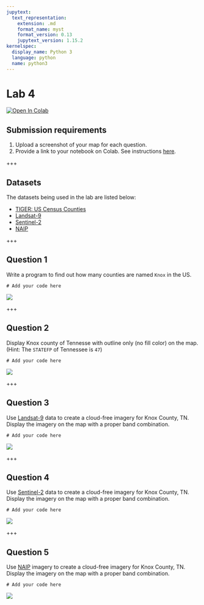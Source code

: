 ```yaml
---
jupytext:
  text_representation:
    extension: .md
    format_name: myst
    format_version: 0.13
    jupytext_version: 1.15.2
kernelspec:
  display_name: Python 3
  language: python
  name: python3
---
```


# Lab 4

[![Open In Colab](https://colab.research.google.com/assets/colab-badge.svg)](https://colab.research.google.com/github/giswqs/geog-414/blob/master/book/labs/lab_04.ipynb)

## Submission requirements

1. Upload a screenshot of your map for each question.
2. Provide a link to your notebook on Colab. See instructions [here](https://geog-414.gishub.org/book/labs/instructions.html).

+++

## Datasets

The datasets being used in the lab are listed below:

- [TIGER: US Census Counties](https://developers.google.com/earth-engine/datasets/catalog/TIGER_2018_Counties)
- [Landsat-9](https://developers.google.com/earth-engine/datasets/catalog/LANDSAT_LC09_C02_T1_L2)
- [Sentinel-2](https://developers.google.com/earth-engine/datasets/catalog/COPERNICUS_S2_SR)
- [NAIP](https://developers.google.com/earth-engine/datasets/catalog/USDA_NAIP_DOQQ)

+++

## Question 1

Write a program to find out how many counties are named `Knox` in the US.

```{code-cell} ipython3
# Add your code here
```

![](https://i.imgur.com/3Jg9P6X.png)

+++

## Question 2

Display Knox county of Tennesse with outline only (no fill color) on the map. (Hint: The `STATEFP` of Tennessee is `47`)

```{code-cell} ipython3
# Add your code here
```

![](https://i.imgur.com/28Iaw9b.png)

+++

## Question 3

Use [Landsat-9](https://developers.google.com/earth-engine/datasets/catalog/LANDSAT_LC09_C02_T1_L2) data to create a cloud-free imagery for Knox County, TN. Display the imagery on the map with a proper band combination.

```{code-cell} ipython3
# Add your code here
```

![](https://i.imgur.com/m72amN0.png)

+++

## Question 4

Use [Sentinel-2](https://developers.google.com/earth-engine/datasets/catalog/COPERNICUS_S2_SR) data to create a cloud-free imagery for Knox County, TN. Display the imagery on the map with a proper band combination.

```{code-cell} ipython3
# Add your code here
```

![](https://i.imgur.com/vM1M8Gc.png)

+++

## Question 5

Use [NAIP](https://developers.google.com/earth-engine/datasets/catalog/USDA_NAIP_DOQQ) imagery to create a cloud-free imagery for Knox County, TN. Display the imagery on the map with a proper band combination.

```{code-cell} ipython3
# Add your code here
```

![](https://i.imgur.com/iZSGqGS.png)

